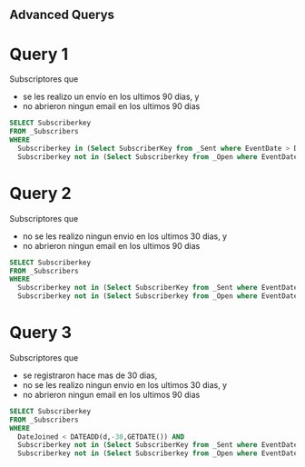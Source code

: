 ## Advanced Querys

# Query 1
Subscriptores que 
- se les realizo un envío en los ultimos 90 dias, y
- no abrieron ningun email en los ultimos 90 dias
```sql
SELECT Subscriberkey
FROM _Subscribers
WHERE
  Subscriberkey in (Select SubscriberKey from _Sent where EventDate > DATEADD(d,-90,GETDATE())) AND
  Subscriberkey not in (Select Subscriberkey from _Open where EventDate > DATEADD(d,-90,GETDATE()))
```

# Query 2
Subscriptores que 
- no se les realizo ningun envio en los ultimos 30 dias, y
- no abrieron ningun email en los ultimos 90 dias
```sql
SELECT Subscriberkey
FROM _Subscribers
WHERE
  Subscriberkey not in (Select SubscriberKey from _Sent where EventDate > DATEADD(d,-30,GETDATE())) AND
  Subscriberkey not in (Select Subscriberkey from _Open where EventDate > DATEADD(d,-90,GETDATE()))
```

# Query 3
Subscriptores que 
- se registraron hace mas de 30 dias,
- no se les realizo ningun envio en los ultimos 30 dias, y
- no abrieron ningun email en los ultimos 90 dias
```sql
SELECT Subscriberkey
FROM _Subscribers
WHERE
  DateJoined < DATEADD(d,-30,GETDATE()) AND
  Subscriberkey not in (Select SubscriberKey from _Sent where EventDate > DATEADD(d,-30,GETDATE())) AND
  Subscriberkey not in (Select Subscriberkey from _Open where EventDate > DATEADD(d,-90,GETDATE()))
```


